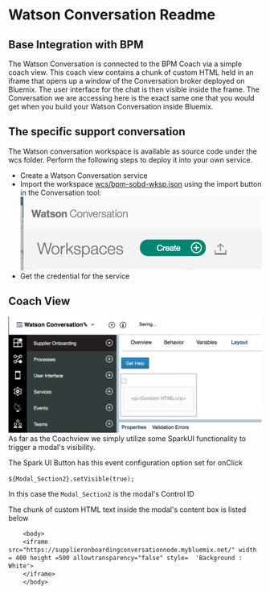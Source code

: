 # Watson Conversation Readme

## Base Integration with BPM
The Watson Conversation is connected to the BPM Coach via a simple coach view. This coach view contains a chunk of custom HTML held in an iframe that opens up a window of the Conversation broker deployed on Bluemix. The user interface for the chat is then visible inside the frame. The Conversation we are accessing here is the exact same one that you would get when you build your Watson Conversation inside Bluemix.

## The specific support conversation
The Watson conversation workspace is available as source code under the wcs folder. Perform the following steps to deploy it into your own service.
* Create a Watson Conversation service
* Import the workspace [wcs/bpm-sobd-wksp.json](wcs/bpm-sobd-wksp.json) using the import button in the Conversation tool:
![](docs/wcs-import-wks.png)
* Get the credential for the service

## Coach View

![WatsonConversationCV](docs/watson-conversation.png)
As far as the Coachview we simply utilize some SparkUI functionality to trigger a modal's visibility.

The Spark UI Button has this event configuration option set for onClick

`${Modal_Section2}.setVisible(true);`

In this case the `Modal_Section2` is the modal's Control ID

The chunk of custom HTML text inside the modal's content box is listed below

```
    <body>
    <iframe src="https://supplieronboardingconversationnode.mybluemix.net/" width = 400 height =500 allowtransparency="false" style=  'Background : White'>
    </iframe>
    </body>
```

